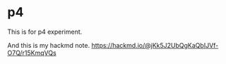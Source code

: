 # p4

This is for p4 experiment.

And this is my hackmd note.
https://hackmd.io/@jKk5J2UbQgKaQbIJVf-O7Q/r15KmqVQs
